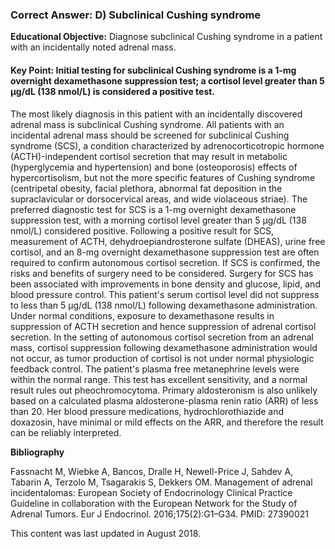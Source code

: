 
### Correct Answer: D) Subclinical Cushing syndrome 

**Educational Objective:** Diagnose subclinical Cushing syndrome in a patient with an incidentally noted adrenal mass.

#### **Key Point:** Initial testing for subclinical Cushing syndrome is a 1-mg overnight dexamethasone suppression test; a cortisol level greater than 5 µg/dL (138 nmol/L) is considered a positive test.

The most likely diagnosis in this patient with an incidentally discovered adrenal mass is subclinical Cushing syndrome. All patients with an incidental adrenal mass should be screened for subclinical Cushing syndrome (SCS), a condition characterized by adrenocorticotropic hormone (ACTH)-independent cortisol secretion that may result in metabolic (hyperglycemia and hypertension) and bone (osteoporosis) effects of hypercortisolism, but not the more specific features of Cushing syndrome (centripetal obesity, facial plethora, abnormal fat deposition in the supraclavicular or dorsocervical areas, and wide violaceous striae). The preferred diagnostic test for SCS is a 1-mg overnight dexamethasone suppression test, with a morning cortisol level greater than 5 µg/dL (138 nmol/L) considered positive. Following a positive result for SCS, measurement of ACTH, dehydroepiandrosterone sulfate (DHEAS), urine free cortisol, and an 8-mg overnight dexamethasone suppression test are often required to confirm autonomous cortisol secretion. If SCS is confirmed, the risks and benefits of surgery need to be considered. Surgery for SCS has been associated with improvements in bone density and glucose, lipid, and blood pressure control.
This patient's serum cortisol level did not suppress to less than 5 µg/dL (138 nmol/L) following dexamethasone administration. Under normal conditions, exposure to dexamethasone results in suppression of ACTH secretion and hence suppression of adrenal cortisol secretion. In the setting of autonomous cortisol secretion from an adrenal mass, cortisol suppression following dexamethasone administration would not occur, as tumor production of cortisol is not under normal physiologic feedback control.
The patient's plasma free metanephrine levels were within the normal range. This test has excellent sensitivity, and a normal result rules out pheochromocytoma.
Primary aldosteronism is also unlikely based on a calculated plasma aldosterone-plasma renin ratio (ARR) of less than 20. Her blood pressure medications, hydrochlorothiazide and doxazosin, have minimal or mild effects on the ARR, and therefore the result can be reliably interpreted.

**Bibliography**

Fassnacht M, Wiebke A, Bancos, Dralle H, Newell-Price J, Sahdev A, Tabarin A, Terzolo M, Tsagarakis S, Dekkers OM. Management of adrenal incidentalomas: European Society of Endocrinology Clinical Practice Guideline in collaboration with the European Network for the Study of Adrenal Tumors. Eur J Endocrinol. 2016;175(2):G1–G34. PMID: 27390021

This content was last updated in August 2018.